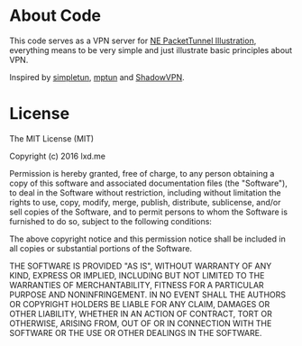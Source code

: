 About Code
==========
This code serves as a VPN server for [NE PacketTunnel Illustration](), everything means to be very simple and just illustrate basic principles about VPN.

Inspired by [simpletun](http://backreference.org/2010/03/26/tuntap-interface-tutorial/), [mptun](https://github.com/cloudwu/mptun) and [ShadowVPN](https://github.com/clowwindy/ShadowVPN).

License
=======
The MIT License (MIT)

Copyright (c) 2016 lxd.me

Permission is hereby granted, free of charge, to any person obtaining a copy of
this software and associated documentation files (the "Software"), to deal in
the Software without restriction, including without limitation the rights to
use, copy, modify, merge, publish, distribute, sublicense, and/or sell copies of
the Software, and to permit persons to whom the Software is furnished to do so,
subject to the following conditions:

The above copyright notice and this permission notice shall be included in all
copies or substantial portions of the Software.

THE SOFTWARE IS PROVIDED "AS IS", WITHOUT WARRANTY OF ANY KIND, EXPRESS OR
IMPLIED, INCLUDING BUT NOT LIMITED TO THE WARRANTIES OF MERCHANTABILITY, FITNESS
FOR A PARTICULAR PURPOSE AND NONINFRINGEMENT. IN NO EVENT SHALL THE AUTHORS OR
COPYRIGHT HOLDERS BE LIABLE FOR ANY CLAIM, DAMAGES OR OTHER LIABILITY, WHETHER
IN AN ACTION OF CONTRACT, TORT OR OTHERWISE, ARISING FROM, OUT OF OR IN
CONNECTION WITH THE SOFTWARE OR THE USE OR OTHER DEALINGS IN THE SOFTWARE.



